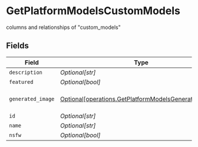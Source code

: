 # GetPlatformModelsCustomModels

columns and relationships of "custom_models"


## Fields

| Field                                                                                                                | Type                                                                                                                 | Required                                                                                                             | Description                                                                                                          |
| -------------------------------------------------------------------------------------------------------------------- | -------------------------------------------------------------------------------------------------------------------- | -------------------------------------------------------------------------------------------------------------------- | -------------------------------------------------------------------------------------------------------------------- |
| `description`                                                                                                        | *Optional[str]*                                                                                                      | :heavy_minus_sign:                                                                                                   | N/A                                                                                                                  |
| `featured`                                                                                                           | *Optional[bool]*                                                                                                     | :heavy_minus_sign:                                                                                                   | N/A                                                                                                                  |
| `generated_image`                                                                                                    | [Optional[operations.GetPlatformModelsGeneratedImages]](../../models/operations/getplatformmodelsgeneratedimages.md) | :heavy_minus_sign:                                                                                                   | columns and relationships of "generated_images"                                                                      |
| `id`                                                                                                                 | *Optional[str]*                                                                                                      | :heavy_minus_sign:                                                                                                   | N/A                                                                                                                  |
| `name`                                                                                                               | *Optional[str]*                                                                                                      | :heavy_minus_sign:                                                                                                   | N/A                                                                                                                  |
| `nsfw`                                                                                                               | *Optional[bool]*                                                                                                     | :heavy_minus_sign:                                                                                                   | N/A                                                                                                                  |